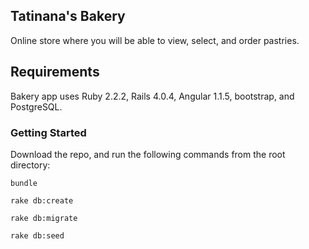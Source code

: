 ## Tatinana's Bakery

Online store where you will be able to view, select, and order pastries.

## Requirements

Bakery app uses Ruby 2.2.2, Rails 4.0.4, Angular 1.1.5, bootstrap, and PostgreSQL.

### Getting Started

Download the repo, and run the following commands from the root directory:

`bundle`

`rake db:create`

`rake db:migrate`

`rake db:seed`


